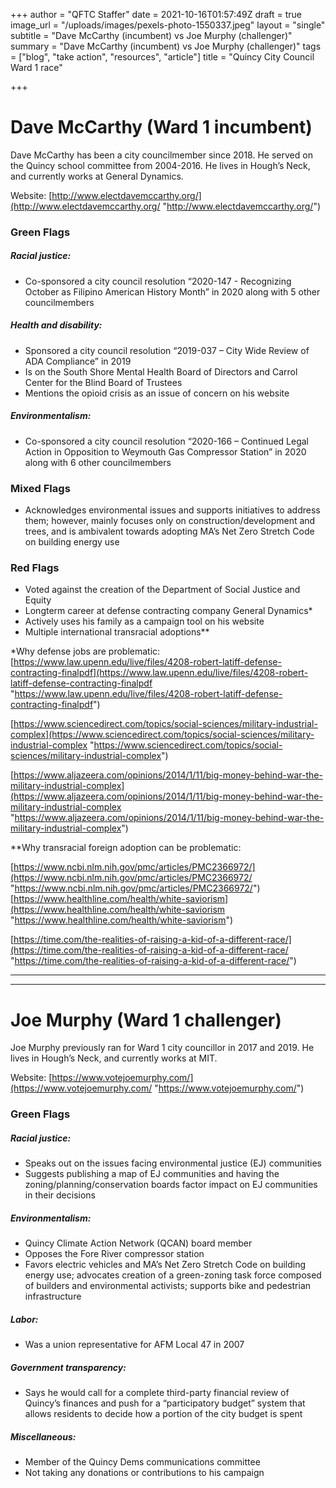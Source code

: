 +++
author = "QFTC Staffer"
date = 2021-10-16T01:57:49Z
draft = true
image_url = "/uploads/images/pexels-photo-1550337.jpeg"
layout = "single"
subtitle = "Dave McCarthy (incumbent) vs Joe Murphy (challenger)"
summary = "Dave McCarthy (incumbent) vs Joe Murphy (challenger)"
tags = ["blog", "take action", "resources", "article"]
title = "Quincy City Council Ward 1 race"

+++
# **Dave McCarthy (Ward 1 incumbent)**

Dave McCarthy has been a city councilmember since 2018. He served on the Quincy school committee from 2004-2016. He lives in Hough’s Neck, and currently works at General Dynamics.

Website: [http://www.electdavemccarthy.org/](http://www.electdavemccarthy.org/ "http://www.electdavemccarthy.org/")

### **Green Flags**

##### Racial justice:

* Co-sponsored a city council resolution “2020-147 - Recognizing October as Filipino American History Month” in 2020 along with 5 other councilmembers

##### Health and disability:

* Sponsored a city council resolution “2019-037 – City Wide Review of ADA Compliance” in 2019
* Is on the South Shore Mental Health Board of Directors and Carrol Center for the Blind Board of Trustees
* Mentions the opioid crisis as an issue of concern on his website

##### Environmentalism:

* Co-sponsored a city council resolution “2020-166 – Continued Legal Action in Opposition to Weymouth Gas Compressor Station” in 2020 along with 6 other councilmembers

### **Mixed Flags**

* Acknowledges environmental issues and supports initiatives to address them; however, mainly focuses only on construction/development and trees, and is ambivalent towards adopting MA’s Net Zero Stretch Code on building energy use

### **Red Flags**

* Voted against the creation of the Department of Social Justice and Equity
* Longterm career at defense contracting company General Dynamics*
* Actively uses his family as a campaign tool on his website
* Multiple international transracial adoptions**

\*Why defense jobs are problematic:  
[https://www.law.upenn.edu/live/files/4208-robert-latiff-defense-contracting-finalpdf](https://www.law.upenn.edu/live/files/4208-robert-latiff-defense-contracting-finalpdf "https://www.law.upenn.edu/live/files/4208-robert-latiff-defense-contracting-finalpdf")

[https://www.sciencedirect.com/topics/social-sciences/military-industrial-complex](https://www.sciencedirect.com/topics/social-sciences/military-industrial-complex "https://www.sciencedirect.com/topics/social-sciences/military-industrial-complex")

[https://www.aljazeera.com/opinions/2014/1/11/big-money-behind-war-the-military-industrial-complex](https://www.aljazeera.com/opinions/2014/1/11/big-money-behind-war-the-military-industrial-complex "https://www.aljazeera.com/opinions/2014/1/11/big-money-behind-war-the-military-industrial-complex")

\**Why transracial foreign adoption can be problematic:

[https://www.ncbi.nlm.nih.gov/pmc/articles/PMC2366972/](https://www.ncbi.nlm.nih.gov/pmc/articles/PMC2366972/ "https://www.ncbi.nlm.nih.gov/pmc/articles/PMC2366972/")  
[https://www.healthline.com/health/white-saviorism](https://www.healthline.com/health/white-saviorism "https://www.healthline.com/health/white-saviorism")

[https://time.com/the-realities-of-raising-a-kid-of-a-different-race/](https://time.com/the-realities-of-raising-a-kid-of-a-different-race/ "https://time.com/the-realities-of-raising-a-kid-of-a-different-race/")

***

***

# **Joe Murphy (Ward 1 challenger)**

Joe Murphy previously ran for Ward 1 city councillor in 2017 and 2019. He lives in Hough’s Neck, and currently works at MIT.

Website: [https://www.votejoemurphy.com/](https://www.votejoemurphy.com/ "https://www.votejoemurphy.com/")

### **Green Flags**

##### Racial justice:

* Speaks out on the issues facing environmental justice (EJ) communities
* Suggests publishing a map of EJ communities and having the zoning/planning/conservation boards factor impact on EJ communities in their decisions

##### Environmentalism:

* Quincy Climate Action Network (QCAN) board member
* Opposes the Fore River compressor station
* Favors electric vehicles and MA’s Net Zero Stretch Code on building energy use; advocates creation of a green-zoning task force composed of builders and environmental activists; supports bike and pedestrian infrastructure

##### Labor:

* Was a union representative for AFM Local 47 in 2007

##### Government transparency:

* Says he would call for a complete third-party financial review of Quincy’s finances and push for a “participatory budget” system that allows residents to decide how a portion of the city budget is spent

##### Miscellaneous:

* Member of the Quincy Dems communications committee
* Not taking any donations or contributions to his campaign